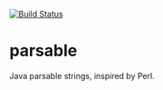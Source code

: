 
[![Build Status](https://travis-ci.org/sanbeg/parsable.svg?branch=master)](https://travis-ci.org/sanbeg/parsable)

# parsable
Java parsable strings, inspired by Perl.
